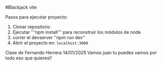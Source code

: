  #Blackjack vite

 Pasos para ejecutar proyecto:

 1. Clonar repositorio
 2. Ejecutar '''npm install''' para reconstruir los módulos de node
 3. correr el devserver ''npm run dev''
 4. Abrir el proyecto en: ```localhost:3000```


 Clase de Fernando Herrera 14/01/2025 Vamos juan tu puedes vamos por todo eso que quieres!!